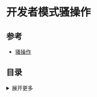 # 开发者模式骚操作

## 参考
- [骚操作](https://juejin.im/post/5ec338436fb9a0432d76e0c4?utm_source=gold_browser_extension)

## 目录

<details>
<summary>展开更多</summary>


* [`开发者菜单`](#开发者菜单)
* [`骚操作`](#骚操作)
* [`chrome调试`](#chrome调试)

## 开发者菜单
```
cmd + shift + p
```

---

## 骚操作

### 元素截图

1. Elements - 选择元素
2. 开发者菜单 - Screenshot Capture node screenshot

### 重发请求

1. Network - 右键一条请求
2. Reply XHR

### designMode

1. 控制台输入
```
document.designMode = 'on';
```
2. 随意修改页面内容

---

## chrome调试

[防止他人恶意调试你的程序](https://juejin.cn/post/7000784414858805256)

### 跳过断点

- 右键断点，编辑断点框中输入false，即可跳过当前断点
- 同样右键，add script ignore list

![断点调试](./断点调试.png)

### 防止他人跳过断点

```js
Function("debugger")();
```

### 快速调试样式

> 设置 style 标签，**style="display: block" contenteditable**

```html
<!DOCTYPE html>
<body>
    <div>来调试我吧~</div>
    <style style="display: block" contenteditable>
        body {
            background-color: rgb(140, 209, 230);
            color: white;
        }
        div {
            background-color: green;
            width: 300px;
            height: 300px;
            line-height: 300px;
            text-align: center;
        }
    </style>
</body>
```

